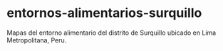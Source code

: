 # entornos-alimentarios-surquillo
Mapas del entorno alimentario del distrito de Surquillo ubicado en Lima Metropolitana, Peru.
